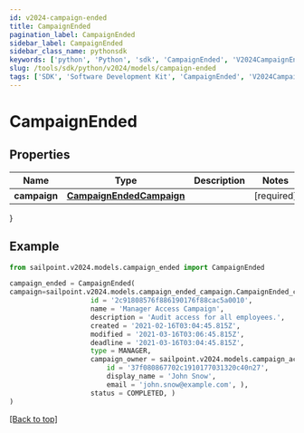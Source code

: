 ```yaml
---
id: v2024-campaign-ended
title: CampaignEnded
pagination_label: CampaignEnded
sidebar_label: CampaignEnded
sidebar_class_name: pythonsdk
keywords: ['python', 'Python', 'sdk', 'CampaignEnded', 'V2024CampaignEnded'] 
slug: /tools/sdk/python/v2024/models/campaign-ended
tags: ['SDK', 'Software Development Kit', 'CampaignEnded', 'V2024CampaignEnded']
---
```


# CampaignEnded


## Properties

Name | Type | Description | Notes
------------ | ------------- | ------------- | -------------
**campaign** | [**CampaignEndedCampaign**](campaign-ended-campaign) |  | [required]
}

## Example

```python
from sailpoint.v2024.models.campaign_ended import CampaignEnded

campaign_ended = CampaignEnded(
campaign=sailpoint.v2024.models.campaign_ended_campaign.CampaignEnded_campaign(
                    id = '2c91808576f886190176f88cac5a0010', 
                    name = 'Manager Access Campaign', 
                    description = 'Audit access for all employees.', 
                    created = '2021-02-16T03:04:45.815Z', 
                    modified = '2021-03-16T03:06:45.815Z', 
                    deadline = '2021-03-16T03:04:45.815Z', 
                    type = MANAGER, 
                    campaign_owner = sailpoint.v2024.models.campaign_activated_campaign_campaign_owner.CampaignActivated_campaign_campaignOwner(
                        id = '37f080867702c1910177031320c40n27', 
                        display_name = 'John Snow', 
                        email = 'john.snow@example.com', ), 
                    status = COMPLETED, )
)

```
[[Back to top]](#) 

